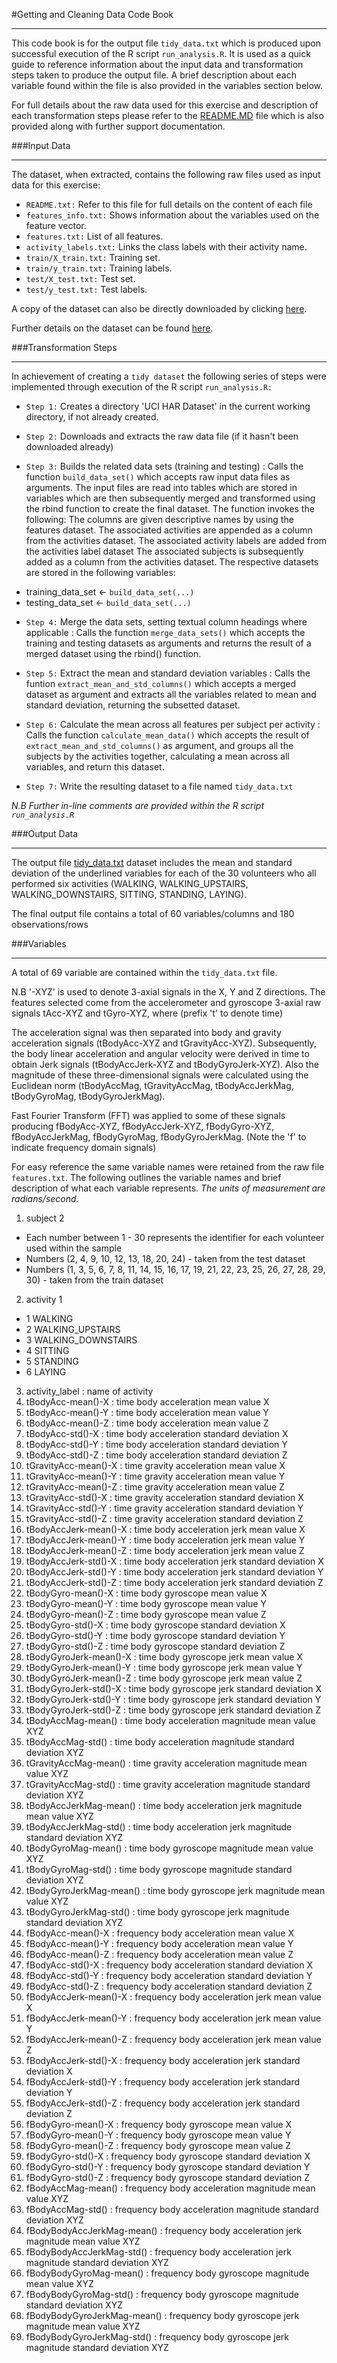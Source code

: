 #Getting and Cleaning Data Code Book
***
This code book is for the output file `tidy_data.txt` which is produced upon successful execution of the R script `run_analysis.R`. It is used as a quick guide to reference information about the input data and transformation steps taken to produce the output file. A brief description about each variable found within the file is also provided in the variables section below.

For full details about the raw data used for this exercise and description of each transformation steps please refer to the [README.MD](https://github.com/madfuss/GettingAndCleaningData/blob/master/README.md) file which is also provided along with further support documentation.



###Input Data
***
The dataset, when extracted, contains the following raw files used as input data for this exercise:

* `README.txt:` Refer to this file for full details on the content of each file
* `features_info.txt:` Shows information about the variables used on the feature vector.
* `features.txt:` List of all features.
* `activity_labels.txt:` Links the class labels with their activity name.
* `train/X_train.txt:` Training set.
* `train/y_train.txt:` Training labels.
* `test/X_test.txt:` Test set.
* `test/y_test.txt:` Test labels.

A copy of the dataset can also be directly downloaded by clicking [here](https://d396qusza40orc.cloudfront.net/getdata%2Fprojectfiles%2FUCI%20HAR%20Dataset.zip).

Further details on the dataset can be found [here](http://archive.ics.uci.edu/ml/datasets/Human+Activity+Recognition+Using+Smartphones).



###Transformation Steps
***
In achievement of creating a `tidy dataset` the following series of steps were implemented through execution of the R script `run_analysis.R:`

* `Step 1:` Creates a directory 'UCI HAR Dataset' in the current working directory, if not already created.

* `Step 2:` Downloads and extracts the raw data file (if it hasn't been downloaded already)

* `Step 3:` Builds the related data sets (training and testing) :
Calls the function `build_data_set()` which accepts raw input data files as arguments. The input files are read  into tables which are stored in variables which are then subsequently merged and transformed using the rbind function to create the final dataset. The function invokes the following:
The columns are given descriptive names by using the features dataset.
The associated activities are appended as a column from the activities dataset.
The associated activity labels are added from the activities label dataset
The associated subjects is subsequently added as a column from the activities dataset. The respective datasets are stored in the following variables:

 + training_data_set <- `build_data_set(...)`
 + testing_data_set <- `build_data_set(...)`



* `Step 4:` Merge the data sets, setting textual column headings where applicable :
Calls the function `merge_data_sets()` which accepts the training and testing datasets as arguments and returns the result of a merged dataset using the rbind() function.

* `Step 5:` Extract the mean and standard deviation variables :
Calls the funtion `extract_mean_and_std_columns()` which accepts a merged dataset as argument and extracts all the variables related to mean and standard deviation, returning the subsetted dataset.

* `Step 6:` Calculate the mean across all features per subject per activity :
Calls the function `calculate_mean_data()` which accepts the result of `extract_mean_and_std_columns()` as argument, and groups all the subjects by the activities together, calculating a mean across all variables, and return this dataset.

* `Step 7:` Write the resulting dataset to a file named `tidy_data.txt`


*N.B Further in-line comments are provided within the R script `run_analysis.R`*



###Output Data
***
The output file [tidy_data.txt](https://github.com/madfuss/GettingAndCleaningData/blob/master/tidy_data.txt) dataset includes the mean and standard deviation of the underlined variables for each  of the 30 volunteers who all performed six activities (WALKING, WALKING_UPSTAIRS, WALKING_DOWNSTAIRS, SITTING, STANDING, LAYING).

The final output file contains a total of 60 variables/columns and 180 observations/rows



###Variables
***
A total of 69 variable are contained within the `tidy_data.txt` file. 

N.B '-XYZ' is used to denote 3-axial signals in the X, Y and Z directions.
The features selected come from the accelerometer and gyroscope 3-axial raw signals tAcc-XYZ and tGyro-XYZ, where (prefix 't' to denote time)

The acceleration signal was then separated into body and gravity acceleration signals (tBodyAcc-XYZ and tGravityAcc-XYZ). Subsequently, the body linear acceleration and angular velocity were derived in time to obtain Jerk signals (tBodyAccJerk-XYZ and tBodyGyroJerk-XYZ). Also the magnitude of these three-dimensional signals were calculated using the Euclidean norm (tBodyAccMag, tGravityAccMag, tBodyAccJerkMag, tBodyGyroMag, tBodyGyroJerkMag).


Fast Fourier Transform (FFT) was applied to some of these signals producing fBodyAcc-XYZ, fBodyAccJerk-XYZ, fBodyGyro-XYZ, fBodyAccJerkMag, fBodyGyroMag, fBodyGyroJerkMag. (Note the 'f' to indicate frequency domain signals)


For easy reference the same variable names were retained from the raw file `features.txt`. The following outlines the variable names and brief description of what each variable represents. *The units of measurement are radians/second.*

1. subject 2
 + Each number between 1 - 30 represents the identifier for each volunteer used within the sample
  + Numbers (2, 4, 9, 10, 12, 13, 18, 20, 24) - taken from the test dataset
  + Numbers (1, 3, 5, 6, 7, 8, 11, 14, 15, 16, 17, 19, 21, 22, 23, 25, 26, 27, 28, 29, 30) - taken from the train dataset
2. activity 1
 + 1 WALKING
 + 2 WALKING_UPSTAIRS
 + 3 WALKING_DOWNSTAIRS
 + 4 SITTING
 + 5 STANDING
 + 6 LAYING
3. activity_label : name of activity
4. tBodyAcc-mean()-X : time body acceleration mean value X
5. tBodyAcc-mean()-Y : time body acceleration mean value Y
6. tBodyAcc-mean()-Z : time body acceleration mean value Z
7. tBodyAcc-std()-X : time body acceleration standard deviation X
8. tBodyAcc-std()-Y : time body acceleration standard deviation Y
9. tBodyAcc-std()-Z : time body acceleration standard deviation Z
10. tGravityAcc-mean()-X : time gravity acceleration mean value X
11. tGravityAcc-mean()-Y : time gravity acceleration mean value Y
12. tGravityAcc-mean()-Z : time gravity acceleration mean value Z
13. tGravityAcc-std()-X : time gravity acceleration standard deviation X
14. tGravityAcc-std()-Y : time gravity acceleration standard deviation Y
15. tGravityAcc-std()-Z : time gravity acceleration standard deviation Z
16. tBodyAccJerk-mean()-X : time body acceleration jerk mean value X
17. tBodyAccJerk-mean()-Y : time body acceleration jerk mean value Y
18. tBodyAccJerk-mean()-Z : time body acceleration jerk mean value Z
19. tBodyAccJerk-std()-X : time body acceleration jerk standard deviation X
20. tBodyAccJerk-std()-Y : time body acceleration jerk standard deviation Y
21. tBodyAccJerk-std()-Z : time body acceleration jerk standard deviation Z
22. tBodyGyro-mean()-X : time body gyroscope mean value X
23. tBodyGyro-mean()-Y : time body gyroscope mean value Y
24. tBodyGyro-mean()-Z : time body gyroscope mean value Z
25. tBodyGyro-std()-X : time body gyroscope standard deviation X
26. tBodyGyro-std()-Y : time body gyroscope standard deviation Y
27. tBodyGyro-std()-Z : time body gyroscope standard deviation Z
28. tBodyGyroJerk-mean()-X : time body gyroscope jerk mean value X
29. tBodyGyroJerk-mean()-Y : time body gyroscope jerk mean value Y
30. tBodyGyroJerk-mean()-Z : time body gyroscope jerk mean value Z
31. tBodyGyroJerk-std()-X : time body gyroscope jerk standard deviation X
32. tBodyGyroJerk-std()-Y : time body gyroscope jerk standard deviation Y
33. tBodyGyroJerk-std()-Z : time body gyroscope jerk standard deviation Z
34. tBodyAccMag-mean() : time body acceleration magnitude mean value XYZ
35. tBodyAccMag-std() : time body acceleration magnitude standard deviation XYZ
36. tGravityAccMag-mean() : time gravity acceleration magnitude mean value XYZ
37. tGravityAccMag-std() : time gravity acceleration magnitude standard deviation XYZ
38. tBodyAccJerkMag-mean() : time body acceleration jerk magnitude mean value XYZ
39. tBodyAccJerkMag-std() : time body acceleration jerk magnitude standard deviation XYZ
40. tBodyGyroMag-mean() : time body gyroscope magnitude mean value XYZ
41. tBodyGyroMag-std() : time body gyroscope magnitude standard deviation XYZ
42. tBodyGyroJerkMag-mean() : time body gyroscope jerk magnitude mean value XYZ
43. tBodyGyroJerkMag-std() : time body gyroscope jerk magnitude standard deviation XYZ
44. fBodyAcc-mean()-X : frequency body acceleration mean value X
45. fBodyAcc-mean()-Y : frequency body acceleration mean value Y
46. fBodyAcc-mean()-Z : frequency body acceleration mean value Z
47. fBodyAcc-std()-X : frequency body acceleration standard deviation X
48. fBodyAcc-std()-Y : frequency body acceleration standard deviation Y
49. fBodyAcc-std()-Z : frequency body acceleration standard deviation Z
50. fBodyAccJerk-mean()-X : frequency body acceleration jerk mean value X
51. fBodyAccJerk-mean()-Y : frequency body acceleration jerk mean value Y
52. fBodyAccJerk-mean()-Z : frequency body acceleration jerk mean value Z
53. fBodyAccJerk-std()-X : frequency body acceleration jerk standard deviation X
54. fBodyAccJerk-std()-Y : frequency body acceleration jerk standard deviation Y
55. fBodyAccJerk-std()-Z : frequency body acceleration jerk standard deviation Z
56. fBodyGyro-mean()-X : frequency body gyroscope mean value X
57. fBodyGyro-mean()-Y : frequency body gyroscope mean value Y
58. fBodyGyro-mean()-Z : frequency body gyroscope mean value Z
59. fBodyGyro-std()-X : frequency body gyroscope standard deviation X
60. fBodyGyro-std()-Y : frequency body gyroscope standard deviation Y
61. fBodyGyro-std()-Z : frequency body gyroscope standard deviation Z
62. fBodyAccMag-mean() : frequency body acceleration magnitude mean value XYZ
63. fBodyAccMag-std() : frequency body acceleration magnitude standard deviation XYZ
64. fBodyBodyAccJerkMag-mean() : frequency body acceleration jerk magnitude mean value XYZ
65. fBodyBodyAccJerkMag-std() : frequency body acceleration jerk magnitude standard deviation XYZ
66. fBodyBodyGyroMag-mean() : frequency body gyroscope magnitude mean value XYZ
67. fBodyBodyGyroMag-std() : frequency body gyroscope magnitude standard deviation XYZ
68. fBodyBodyGyroJerkMag-mean() : frequency body gyroscope jerk magnitude mean value XYZ
69. fBodyBodyGyroJerkMag-std() : frequency body gyroscope jerk magnitude standard deviation XYZ
